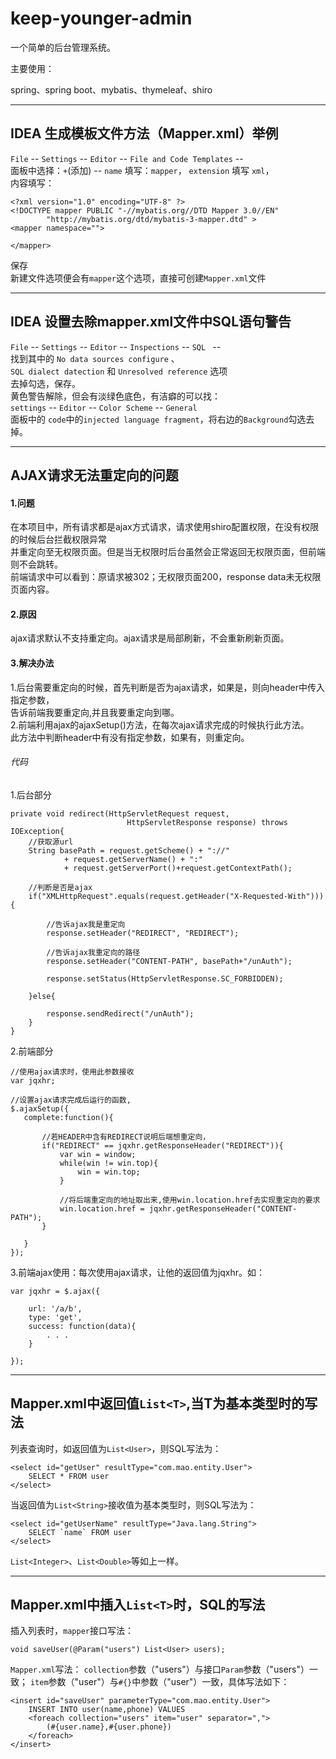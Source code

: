 # keep-younger-admin
一个简单的后台管理系统。

主要使用：

spring、spring boot、mybatis、thymeleaf、shiro

*** 

## IDEA 生成模板文件方法（Mapper.xml）举例

`File` -- `Settings` -- `Editor` -- `File and Code Templates` -- \
面板中选择：`+`(添加) -- `name` 填写：`mapper`， `extension` 填写 `xml`， \
内容填写：

    <?xml version="1.0" encoding="UTF-8" ?>
    <!DOCTYPE mapper PUBLIC "-//mybatis.org//DTD Mapper 3.0//EN"
            "http://mybatis.org/dtd/mybatis-3-mapper.dtd" >
    <mapper namespace="">
    
    </mapper>
保存 \
新建文件选项便会有`mapper`这个选项，直接可创建`Mapper.xml`文件

*** 

## IDEA 设置去除mapper.xml文件中SQL语句警告

`File` -- `Settings` -- `Editor` -- `Inspections` -- `SQL ` -- \
找到其中的 `No data sources configure` 、 \
`SQL dialect datection` 和 `Unresolved reference` 选项 \
去掉勾选，保存。\
黄色警告解除，但会有淡绿色底色，有洁癖的可以找： \
`settings` -- `Editor` -- `Color Scheme` -- `General` \
面板中的 `code`中的`injected language fragment`，将右边的`Background`勾选去掉。

***

## AJAX请求无法重定向的问题

#### 1.问题
在本项目中，所有请求都是ajax方式请求，请求使用shiro配置权限，在没有权限的时候后台拦截权限异常 \
并重定向至无权限页面。但是当无权限时后台虽然会正常返回无权限页面，但前端则不会跳转。 \
前端请求中可以看到：原请求被302；无权限页面200，response data未无权限页面内容。
#### 2.原因
ajax请求默认不支持重定向。ajax请求是局部刷新，不会重新刷新页面。
#### 3.解决办法
1.后台需要重定向的时候，首先判断是否为ajax请求，如果是，则向header中传入指定参数， \
告诉前端我要重定向,并且我要重定向到哪。 \
2.前端利用ajax的ajaxSetup()方法，在每次ajax请求完成的时候执行此方法。 \
此方法中判断header中有没有指定参数，如果有，则重定向。
###### 代码
1.后台部分

    private void redirect(HttpServletRequest request,
                              HttpServletResponse response) throws IOException{
        //获取源url
        String basePath = request.getScheme() + "://"
                + request.getServerName() + ":"
                + request.getServerPort()+request.getContextPath();
                
        //判断是否是ajax
        if("XMLHttpRequest".equals(request.getHeader("X-Requested-With"))){
        
            //告诉ajax我是重定向
            response.setHeader("REDIRECT", "REDIRECT");
            
            //告诉ajax我重定向的路径
            response.setHeader("CONTENT-PATH", basePath+"/unAuth");
            
            response.setStatus(HttpServletResponse.SC_FORBIDDEN);
            
        }else{
        
            response.sendRedirect("/unAuth");
        }
    }
2.前端部分

    //使用ajax请求时，使用此参数接收
    var jqxhr;
    
    //设置ajax请求完成后运行的函数,
    $.ajaxSetup({
       complete:function(){
       
           //若HEADER中含有REDIRECT说明后端想重定向，
           if("REDIRECT" == jqxhr.getResponseHeader("REDIRECT")){
               var win = window;
               while(win != win.top){
                   win = win.top;
               }
               
               //将后端重定向的地址取出来,使用win.location.href去实现重定向的要求
               win.location.href = jqxhr.getResponseHeader("CONTENT-PATH");
           }
           
       }
    });
3.前端ajax使用：每次使用ajax请求，让他的返回值为jqxhr。如：

    var jqxhr = $.ajax({
        
        url: '/a/b',
        type: 'get',
        success: function(data){
            . . .
        }
        
    });

*** 

## Mapper.xml中返回值`List<T>`,当T为基本类型时的写法

列表查询时，如返回值为`List<User>`，则SQL写法为：

    <select id="getUser" resultType="com.mao.entity.User">
        SELECT * FROM user
    </select>
    
当返回值为`List<String>`接收值为基本类型时，则SQL写法为：

    <select id="getUserName" resultType="Java.lang.String">
        SELECT `name` FROM user
    </select>
    
`List<Integer>`、`List<Double>`等如上一样。

***

## Mapper.xml中插入`List<T>`时，SQL的写法

插入列表时，`mapper`接口写法：

    void saveUser(@Param("users") List<User> users);
    
`Mapper.xml`写法：
`collection`参数（"users"）与接口`Param`参数（"users"）一致；
`item`参数（"user"）与`#{}`中参数（"user"）一致，具体写法如下：

    <insert id="saveUser" parameterType="com.mao.entity.User">
        INSERT INTO user(name,phone) VALUES
        <foreach collection="users" item="user" separator=",">
            (#{user.name},#{user.phone})
        </foreach>
    </insert>